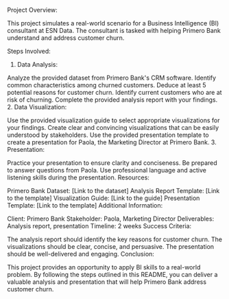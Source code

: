 Project Overview:

This project simulates a real-world scenario for a Business Intelligence (BI) consultant at ESN Data. The consultant is tasked with helping Primero Bank understand and address customer churn.

Steps Involved:

1. Data Analysis:

Analyze the provided dataset from Primero Bank's CRM software.
Identify common characteristics among churned customers.
Deduce at least 5 potential reasons for customer churn.
Identify current customers who are at risk of churning.
Complete the provided analysis report with your findings.
2. Data Visualization:

Use the provided visualization guide to select appropriate visualizations for your findings.
Create clear and convincing visualizations that can be easily understood by stakeholders.
Use the provided presentation template to create a presentation for Paola, the Marketing Director at Primero Bank.
3. Presentation:

Practice your presentation to ensure clarity and conciseness.
Be prepared to answer questions from Paola.
Use professional language and active listening skills during the presentation.
Resources:

Primero Bank Dataset: [Link to the dataset]
Analysis Report Template: [Link to the template]
Visualization Guide: [Link to the guide]
Presentation Template: [Link to the template]
Additional Information:

Client: Primero Bank
Stakeholder: Paola, Marketing Director
Deliverables: Analysis report, presentation
Timeline: 2 weeks
Success Criteria:

The analysis report should identify the key reasons for customer churn.
The visualizations should be clear, concise, and persuasive.
The presentation should be well-delivered and engaging.
Conclusion:

This project provides an opportunity to apply BI skills to a real-world problem. By following the steps outlined in this README, you can deliver a valuable analysis and presentation that will help Primero Bank address customer churn.

